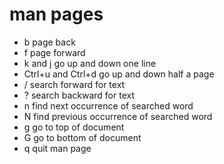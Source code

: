 # man pages

* b page back
* f page forward
* k and j go up and down one line
* Ctrl+u and Ctrl+d go up and down half a page
* / search forward for text
* ? search backward for text
* n find next occurrence of searched word
* N find previous occurrence of searched word
* g go to top of document
* G go to bottom of document
* q quit man page

